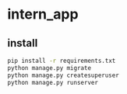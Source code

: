 # intern_app

## install
```sh
pip install -r requirements.txt
python manage.py migrate
python manage.py createsuperuser
python manage.py runserver
```